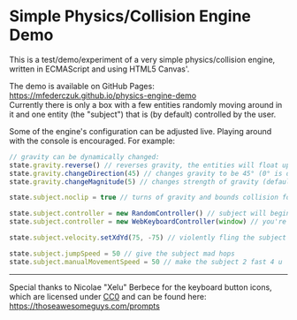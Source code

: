 # Simple Physics/Collision Engine Demo #

This is a test/demo/experiment of a very simple physics/collision engine, written in ECMAScript and using HTML5 Canvas'.

The demo is available on GitHub Pages: <https://mfederczuk.github.io/physics-engine-demo>  
Currently there is only a box with a few entities randomly moving around in it and one entity (the "subject")
that is (by default) controlled by the user.

Some of the engine's configuration can be adjusted live. Playing around with the console is encouraged. For example:

```javascript
// gravity can be dynamically changed:
state.gravity.reverse() // reverses gravity, the entities will float upwards
state.gravity.changeDirection(45) // changes gravity to be 45° (0° is downwards), the entities will be pulled to the lower right corner
state.gravity.changeMagnitude(5) // changes strength of gravity (default is 0.5), jumping won't gain as much height

state.subject.noclip = true // turns of gravity and bounds collision for the subject

state.subject.controller = new RandomController() // subject will begin to move randomly
state.subject.controller = new WebKeyboardController(window) // you're back in control of the subject

state.subject.velocity.setXdYd(75, -75) // violently fling the subject into the upper right corner

state.subject.jumpSpeed = 50 // give the subject mad hops
state.subject.manualMovementSpeed = 50 // make the subject 2 fast 4 u
```

---

Special thanks to Nicolae "Xelu" Berbece for the keyboard button icons, which are licensed under [CC0] and can be found
here: <https://thoseawesomeguys.com/prompts>

[CC0]: <https://creativecommons.org/publicdomain/zero/1.0> "Creative Commons &mdash; CC0 1.0 Universal"
